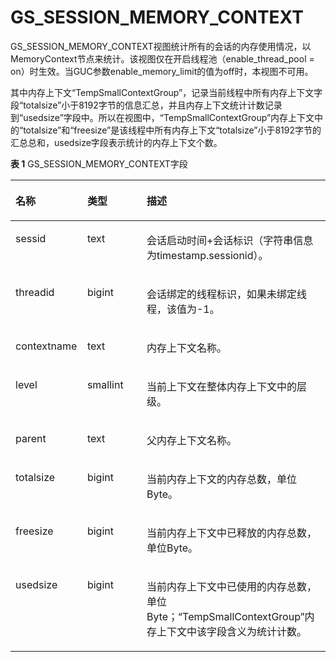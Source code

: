 # GS\_SESSION\_MEMORY\_CONTEXT

GS\_SESSION\_MEMORY\_CONTEXT视图统计所有的会话的内存使用情况，以MemoryContext节点来统计。该视图仅在开启线程池（enable\_thread\_pool = on）时生效。当GUC参数enable\_memory\_limit的值为off时，本视图不可用。

其中内存上下文“TempSmallContextGroup”，记录当前线程中所有内存上下文字段“totalsize”小于8192字节的信息汇总，并且内存上下文统计计数记录到“usedsize”字段中。所以在视图中，“TempSmallContextGroup”内存上下文中的“totalsize”和“freesize”是该线程中所有内存上下文“totalsize”小于8192字节的汇总总和，usedsize字段表示统计的内存上下文个数。

**表 1**  GS\_SESSION\_MEMORY\_CONTEXT字段

<a name="zh-cn_topic_0059778760_td16c4d9490d3429bb7924dc70121414a"></a>
<table><thead align="left"><tr id="zh-cn_topic_0059778760_rc61f4f57499841bb9a68d858b72c8c54"><th class="cellrowborder" valign="top" width="22.8%" id="mcps1.2.4.1.1"><p id="zh-cn_topic_0059778760_a220d97f0527149ce80b68e31b779b847"><a name="zh-cn_topic_0059778760_a220d97f0527149ce80b68e31b779b847"></a><a name="zh-cn_topic_0059778760_a220d97f0527149ce80b68e31b779b847"></a>名称</p>
</th>
<th class="cellrowborder" valign="top" width="18.86%" id="mcps1.2.4.1.2"><p id="zh-cn_topic_0059778760_a346303cc8f9d439197ef0f38f89488ab"><a name="zh-cn_topic_0059778760_a346303cc8f9d439197ef0f38f89488ab"></a><a name="zh-cn_topic_0059778760_a346303cc8f9d439197ef0f38f89488ab"></a>类型</p>
</th>
<th class="cellrowborder" valign="top" width="58.34%" id="mcps1.2.4.1.3"><p id="zh-cn_topic_0059778760_a0a84722b14484b05b1df15bf5dd61177"><a name="zh-cn_topic_0059778760_a0a84722b14484b05b1df15bf5dd61177"></a><a name="zh-cn_topic_0059778760_a0a84722b14484b05b1df15bf5dd61177"></a>描述</p>
</th>
</tr>
</thead>
<tbody><tr id="zh-cn_topic_0059778760_r914d559fd7df49649c793cbd9e8cf04b"><td class="cellrowborder" valign="top" width="22.8%" headers="mcps1.2.4.1.1 "><p id="p84771312518"><a name="p84771312518"></a><a name="p84771312518"></a>sessid</p>
</td>
<td class="cellrowborder" valign="top" width="18.86%" headers="mcps1.2.4.1.2 "><p id="p194701375112"><a name="p194701375112"></a><a name="p194701375112"></a>text</p>
</td>
<td class="cellrowborder" valign="top" width="58.34%" headers="mcps1.2.4.1.3 "><p id="p44751317515"><a name="p44751317515"></a><a name="p44751317515"></a>会话启动时间+会话标识（字符串信息为timestamp.sessionid）。</p>
</td>
</tr>
<tr id="zh-cn_topic_0059778760_rdee21293e92d4399b0afa410cb2fe613"><td class="cellrowborder" valign="top" width="22.8%" headers="mcps1.2.4.1.1 "><p id="p1847141395111"><a name="p1847141395111"></a><a name="p1847141395111"></a>threadid</p>
</td>
<td class="cellrowborder" valign="top" width="18.86%" headers="mcps1.2.4.1.2 "><p id="p184711385114"><a name="p184711385114"></a><a name="p184711385114"></a>bigint</p>
</td>
<td class="cellrowborder" valign="top" width="58.34%" headers="mcps1.2.4.1.3 "><p id="p74811315119"><a name="p74811315119"></a><a name="p74811315119"></a>会话绑定的线程标识，如果未绑定线程，该值为-1。</p>
</td>
</tr>
<tr id="zh-cn_topic_0059778760_rc637dd0eab0f4790a4b045b6f8978a1c"><td class="cellrowborder" valign="top" width="22.8%" headers="mcps1.2.4.1.1 "><p id="p1248113125118"><a name="p1248113125118"></a><a name="p1248113125118"></a>contextname</p>
</td>
<td class="cellrowborder" valign="top" width="18.86%" headers="mcps1.2.4.1.2 "><p id="p54819131513"><a name="p54819131513"></a><a name="p54819131513"></a>text</p>
</td>
<td class="cellrowborder" valign="top" width="58.34%" headers="mcps1.2.4.1.3 "><p id="p348171318516"><a name="p348171318516"></a><a name="p348171318516"></a>内存上下文名称。</p>
</td>
</tr>
<tr id="zh-cn_topic_0059778760_r4f0632f87a264574a0576d6439b066e3"><td class="cellrowborder" valign="top" width="22.8%" headers="mcps1.2.4.1.1 "><p id="p9481813145116"><a name="p9481813145116"></a><a name="p9481813145116"></a>level</p>
</td>
<td class="cellrowborder" valign="top" width="18.86%" headers="mcps1.2.4.1.2 "><p id="p648101325112"><a name="p648101325112"></a><a name="p648101325112"></a>smallint</p>
</td>
<td class="cellrowborder" valign="top" width="58.34%" headers="mcps1.2.4.1.3 "><p id="p194912139513"><a name="p194912139513"></a><a name="p194912139513"></a>当前上下文在整体内存上下文中的层级。</p>
</td>
</tr>
<tr id="zh-cn_topic_0059778760_rac270e0e2b944107b6ff3b9692410a02"><td class="cellrowborder" valign="top" width="22.8%" headers="mcps1.2.4.1.1 "><p id="p949113125119"><a name="p949113125119"></a><a name="p949113125119"></a>parent</p>
</td>
<td class="cellrowborder" valign="top" width="18.86%" headers="mcps1.2.4.1.2 "><p id="p94931365116"><a name="p94931365116"></a><a name="p94931365116"></a>text</p>
</td>
<td class="cellrowborder" valign="top" width="58.34%" headers="mcps1.2.4.1.3 "><p id="p144951395114"><a name="p144951395114"></a><a name="p144951395114"></a>父内存上下文名称。</p>
</td>
</tr>
<tr id="zh-cn_topic_0059778760_r096ceb75d6da44f98c1c147169ffd8da"><td class="cellrowborder" valign="top" width="22.8%" headers="mcps1.2.4.1.1 "><p id="p549171315113"><a name="p549171315113"></a><a name="p549171315113"></a>totalsize</p>
</td>
<td class="cellrowborder" valign="top" width="18.86%" headers="mcps1.2.4.1.2 "><p id="p64911317519"><a name="p64911317519"></a><a name="p64911317519"></a>bigint</p>
</td>
<td class="cellrowborder" valign="top" width="58.34%" headers="mcps1.2.4.1.3 "><p id="p14501013135114"><a name="p14501013135114"></a><a name="p14501013135114"></a>当前内存上下文的内存总数，单位Byte。</p>
</td>
</tr>
<tr id="zh-cn_topic_0059778760_r69986e8b1c794167afd0d4231a8624a7"><td class="cellrowborder" valign="top" width="22.8%" headers="mcps1.2.4.1.1 "><p id="p3509139519"><a name="p3509139519"></a><a name="p3509139519"></a>freesize</p>
</td>
<td class="cellrowborder" valign="top" width="18.86%" headers="mcps1.2.4.1.2 "><p id="p8501913115118"><a name="p8501913115118"></a><a name="p8501913115118"></a>bigint</p>
</td>
<td class="cellrowborder" valign="top" width="58.34%" headers="mcps1.2.4.1.3 "><p id="p2050131355118"><a name="p2050131355118"></a><a name="p2050131355118"></a>当前内存上下文中已释放的内存总数，单位Byte。</p>
</td>
</tr>
<tr id="zh-cn_topic_0059778760_rd71ceda6ede4450ab167628eea017721"><td class="cellrowborder" valign="top" width="22.8%" headers="mcps1.2.4.1.1 "><p id="p1450121317516"><a name="p1450121317516"></a><a name="p1450121317516"></a>usedsize</p>
</td>
<td class="cellrowborder" valign="top" width="18.86%" headers="mcps1.2.4.1.2 "><p id="p15501513165117"><a name="p15501513165117"></a><a name="p15501513165117"></a>bigint</p>
</td>
<td class="cellrowborder" valign="top" width="58.34%" headers="mcps1.2.4.1.3 "><p id="p251813135118"><a name="p251813135118"></a><a name="p251813135118"></a>当前内存上下文中已使用的内存总数，单位Byte；“TempSmallContextGroup”内存上下文中该字段含义为统计计数。</p>
</td>
</tr>
</tbody>
</table>

